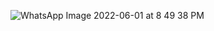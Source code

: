 ![WhatsApp Image 2022-06-01 at 8 49 38 PM](https://user-images.githubusercontent.com/105910992/171983657-e81bb8f3-e49d-4db9-b317-0aebbe828d9a.jpeg)
